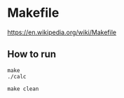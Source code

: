 # Makefile

https://en.wikipedia.org/wiki/Makefile


## How to run

```
make
./calc

make clean
```
